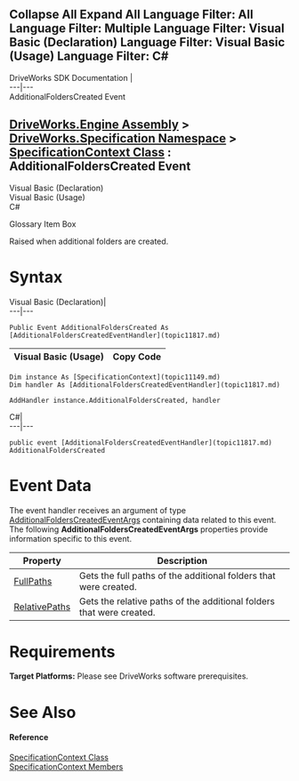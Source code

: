 Collapse All Expand All Language Filter: All  Language Filter: Multiple  Language Filter: Visual Basic (Declaration) Language Filter: Visual Basic (Usage) Language Filter: C#  
---  
DriveWorks SDK Documentation  |   
---|---  
AdditionalFoldersCreated Event   
  
[DriveWorks.Engine Assembly](topic2156.md) > [DriveWorks.Specification Namespace](topic10764.md) > [SpecificationContext Class](topic11149.md) : AdditionalFoldersCreated Event  
---  
  
Visual Basic (Declaration)    
Visual Basic (Usage)    
C# 

Glossary Item Box

Raised when additional folders are created. 

# Syntax

Visual Basic (Declaration)|   
---|---  
      
    
    Public Event AdditionalFoldersCreated As [AdditionalFoldersCreatedEventHandler](topic11817.md)  
  
Visual Basic (Usage)| Copy Code  
---|---  
      
    
    Dim instance As [SpecificationContext](topic11149.md)
    Dim handler As [AdditionalFoldersCreatedEventHandler](topic11817.md)
     
    AddHandler instance.AdditionalFoldersCreated, handler  
  
C#|   
---|---  
      
    
    public event [AdditionalFoldersCreatedEventHandler](topic11817.md) AdditionalFoldersCreated  
  
# Event Data

The event handler receives an argument of type [AdditionalFoldersCreatedEventArgs](topic10775.md) containing data related to this event. The following **AdditionalFoldersCreatedEventArgs** properties provide information specific to this event.

Property| Description  
---|---  
[FullPaths](topic10785.md)| Gets the full paths of the additional folders that were created.   
[RelativePaths](topic10786.md)| Gets the relative paths of the additional folders that were created.   
  
# Requirements

**Target Platforms:** Please see DriveWorks software prerequisites.

# See Also

#### Reference

[SpecificationContext Class](topic11149.md)   
[SpecificationContext Members](topic11150.md)


